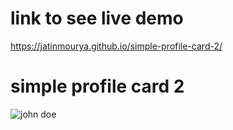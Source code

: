 # link to see live demo
https://jatinmourya.github.io/simple-profile-card-2/
# simple profile card 2
![john doe](https://user-images.githubusercontent.com/55657605/135392778-ec2b5024-92ba-4742-915c-586a801c2fe7.png)
